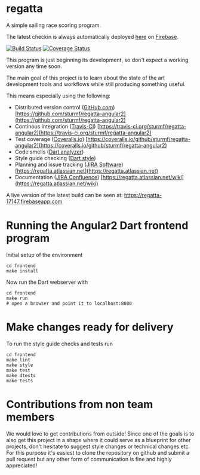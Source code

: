 regatta
===============

A simple sailing race scoring program.

The latest checkin is always automatically deployed [here](http://regatta-17147.firebaseapp.com/) on [Firebase](https://firebase.google.com/).

[![Build Status](https://travis-ci.org/sturmf/regatta-angular2.svg?branch=master)](https://travis-ci.org/sturmf/regatta-angular2)
[![Coverage Status](https://coveralls.io/repos/github/sturmf/regatta-angular2/badge.svg?branch=master)](https://coveralls.io/github/sturmf/regatta-angular2?branch=master)

This program is just beginning its development, so don't expect a working version any time soon.

The main goal of this project is to learn about the state of the art development tools and workflows while still producing something useful.

This means especially using the following:

* Distributed version control ([GitHub.com](https://github.com)) [https://github.com/sturmf/regatta-angular2](https://github.com/sturmf/regatta-angular2)
* Continous integration ([Travis-CI](https://travis-ci.org)) [https://travis-ci.org/sturmf/regatta-angular2](https://travis-ci.org/sturmf/regatta-angular2)
* Test coverage ([Coveralls.io](https://coveralls.io)) [https://coveralls.io/github/sturmf/regatta-angular2](https://coveralls.io/github/sturmf/regatta-angular2)
* Code smells ([Dart analyzer](https://pub.dartlang.org/packages/analyzer))
* Style guide checking ([Dart style](https://pub.dartlang.org/packages/dart_style))
* Planning and issue tracking ([JIRA Software](https://www.atlassian.com/software/jira)) [https://regatta.atlassian.net](https://regatta.atlassian.net)
* Documentation ([JIRA Confluence](https://www.atlassian.com/software/confluence)) [https://regatta.atlassian.net/wiki](https://regatta.atlassian.net/wiki)


A live version of the latest build can be seen at: https://regatta-17147.firebaseapp.com

# Running the Angular2 Dart frontend program

Initial setup of the environment

    cd frontend
    make install

Now run the Dart webserver with

    cd frontend
    make run
    # open a browser and point it to localhost:8080


# Make changes ready for delivery

To run the style guide checks and tests run

    cd frontend
    make lint
    make style
    make test
    make dtests
    make tests


# Contributions from non team members

We would love to get contributions from outside! Since one of the goals is to also get this project in a shape where it could serve as a blueprint for other projects,
don't hesitate to suggest style changes or technical changes etc.
For this purpose it's easiest to clone the repository on github and submit a pull request but any other form of communication is fine and highly appreciated!


